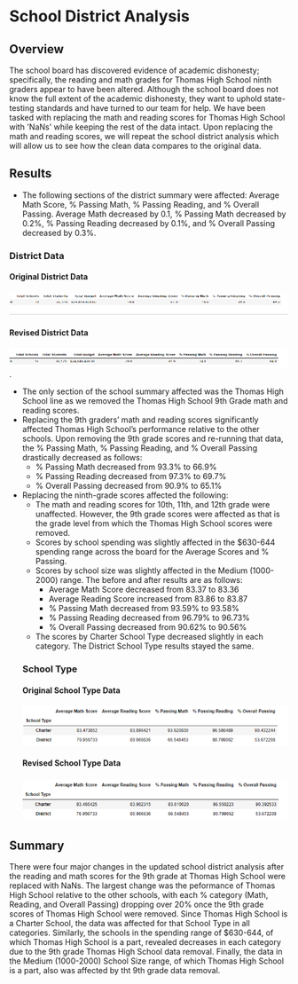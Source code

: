 # School District Analysis

## Overview
The school board has discovered evidence of academic dishonesty; specifically, the reading and math grades for Thomas High School ninth graders appear to have been altered. Although the school board does not know the full extent of the academic dishonesty, they want to uphold state-testing standards and have turned to our team for help. We have been tasked with replacing the math and reading scores for Thomas High School with 'NaNs' while keeping the rest of the data intact. Upon replacing the math and reading scores, we will repeat the school district analysis which will allow us to see how the clean data compares to the original data.

## Results
 - The following sections of the district summary were affected: Average Math Score, % Passing Math, % Passing Reading, and % Overall Passing.  Average Math decreased by 0.1, % Passing Math decreased by 0.2%, % Passing Reading decreased by 0.1%, and % Overall Passing decreased by 0.3%. 
 ### District Data
 #### Original District Data
 ![Original District Data](Resources/Original_District_Data.png)
 #### Revised District Data
 ![Revised District Data](Resources/District_Data_Revised.png).
 - The only section of the school summary affected was the Thomas High School line as we removed the Thomas High School 9th Grade math and reading scores.
 - Replacing the 9th graders’ math and reading scores significantly affected Thomas High School’s performance relative to the other schools. Upon removing the 9th grade scores and re-running that data, the % Passing Math, % Passing Reading, and % Overall Passing drastically decreased as follows:
   - % Passing Math decreased from 93.3% to 66.9%
   - % Passing Reading decreased from 97.3% to 69.7%
   - % Overall Passing decreased from 90.9% to 65.1%
 - Replacing the ninth-grade scores affected the following:
   - The math and reading scores for 10th, 11th, and 12th grade were unaffected.  However, the 9th grade scores were affected as that is the grade level from which the Thomas High School scores were removed.
   - Scores by school spending was slightly affected in the $630-644 spending range across the board for the Average Scores and % Passing.
   - Scores by school size was slightly affected in the Medium (1000-2000) range.  The before and after results are as follows:
     - Average Math Score decreased from 83.37 to 83.36
     - Average Reading Score increased from 83.86 to 83.87
     - % Passing Math decreased from 93.59% to 93.58%
     - % Passing Reading decreased from 96.79% to 96.73%
     - % Overall Passing decreased from 90.62% to 90.56%
    - The scores by Charter School Type decreased slightly in each category. The District School Type results stayed the same.  
    ### School Type
    #### Original School Type Data
    ![Original School Type Data](Resources/School_Type_Original.png)
    #### Revised School Type Data
    ![Revised School Type Data](Resources/School_Type_Revised.png)
## Summary
There were four major changes in the updated school district analysis after the reading and math scores for the 9th grade at Thomas High School were replaced with NaNs.
The largest change was the peformance of Thomas High School relative to the other schools, with each % category (Math, Reading, and Overall Passing) dropping over 20% once the 9th grade scores of Thomas High School were removed. Since Thomas High School is a Charter School, the data was affected for that School Type in all categories.  Similarly, the schools in the spending range of $630-644, of which Thomas High School is a part, revealed decreases in each category due to the 9th grade Thomas High School data removal.  Finally, the data in the Medium (1000-2000) School Size range, of which Thomas High School is a part, also was affected by tht 9th grade data removal.
